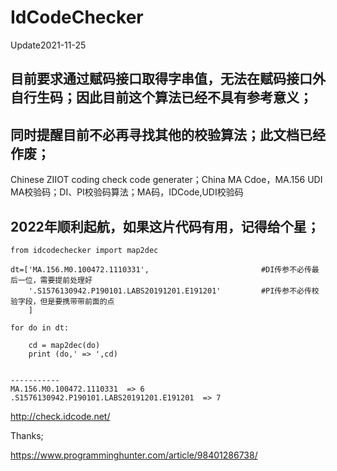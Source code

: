 # IdCodeChecker

Update2021-11-25
## 目前要求通过赋码接口取得字串值，无法在赋码接口外自行生码；因此目前这个算法已经不具有参考意义；
## 同时提醒目前不必再寻找其他的校验算法；此文档已经作废；

Chinese ZIIOT coding check code generater；China MA Cdoe，MA.156 UDI MA校验码；DI、PI校验码算法；MA码，IDCode,UDI校验码


## 2022年顺利起航，如果这片代码有用，记得给个星；




    from idcodechecker import map2dec
    
    dt=['MA.156.M0.100472.1110331',							#DI传参不必传最后一位，需要提前处理好
        '.S1576130942.P190101.LABS20191201.E191201'			#PI传参不必传校验字段，但是要携带带前面的点 
        ]

    for do in dt:

        cd = map2dec(do)
        print (do,' => ',cd)


    -----------
    MA.156.M0.100472.1110331  => 6
    .S1576130942.P190101.LABS20191201.E191201  => 7


http://check.idcode.net/

Thanks;

https://www.programminghunter.com/article/98401286738/
